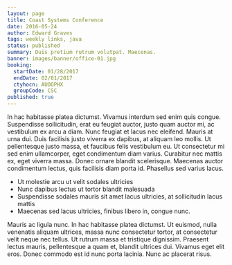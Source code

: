 ```yaml
---
layout: page
title: Coast Systems Conference
date: 2016-05-24
author: Edward Graves
tags: weekly links, java
status: published
summary: Duis pretium rutrum volutpat. Maecenas.
banner: images/banner/office-01.jpg
booking:
  startDate: 01/28/2017
  endDate: 02/01/2017
  ctyhocn: AUOOPHX
  groupCode: CSC
published: true
---
```

In hac habitasse platea dictumst. Vivamus interdum sed enim quis congue. Suspendisse sollicitudin, erat eu feugiat auctor, justo quam auctor mi, ac vestibulum ex arcu a diam. Nunc feugiat et lacus nec eleifend. Mauris at urna dui. Duis facilisis justo viverra ex dapibus, at aliquam leo mollis. Ut pellentesque justo massa, et faucibus felis vestibulum eu. Ut consectetur mi sed enim ullamcorper, eget condimentum diam varius. Curabitur nec mattis ex, eget viverra massa. Donec ornare blandit scelerisque. Maecenas auctor condimentum lectus, quis facilisis diam porta id. Phasellus sed varius lacus.

* Ut molestie arcu ut velit sodales ultricies
* Nunc dapibus lectus ut tortor blandit malesuada
* Suspendisse sodales mauris sit amet lacus ultricies, at sollicitudin lacus mattis
* Maecenas sed lacus ultricies, finibus libero in, congue nunc.

Mauris ac ligula nunc. In hac habitasse platea dictumst. Ut euismod, nulla venenatis aliquam ultrices, massa nunc consectetur tortor, at consectetur velit neque nec tellus. Ut rutrum massa et tristique dignissim. Praesent lectus mauris, pellentesque a quam et, blandit ultrices dui. Vivamus eget elit eros. Donec commodo est id nunc porta lacinia. Nunc ac placerat risus.
